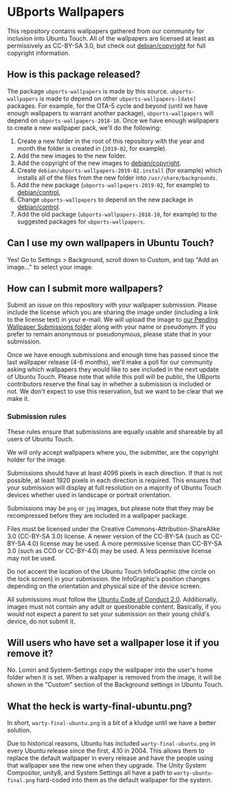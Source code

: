 # UBports Wallpapers

This repository contains wallpapers gathered from our community for inclusion into Ubuntu Touch. All of the wallpapers are licensed at least as permissively as CC-BY-SA 3.0, but check out [debian/copyright](debian/copyright) for full copyright information.

## How is this package released?

The package `ubports-wallpapers` is made by this source. `ubports-wallpapers` is made to depend on other `ubports-wallpapers-[date]` packages. For example, for the OTA-5 cycle and beyond (until we have enough wallpapers to warrant another package), `ubports-wallpapers` will depend on `ubports-wallpapers-2018-10`. Once we have enough wallpapers to create a new wallpaper pack, we'll do the following:

1. Create a new folder in the root of this repository with the year and month the folder is created in (`2019-02`, for example).
1. Add the new images to the new folder.
1. Add the copyright of the new images to [debian/copyright](debian/copyright).
1. Create `debian/ubports-wallpapers-2019-02.install` (for example) which installs all of the files from the new folder into `/usr/share/backgrounds`.
1. Add the new package (`ubports-wallpapers-2019-02`, for example) to [debian/control](debian/control),
1. Change `ubports-wallpapers` to depend on the new package in [debian/control](debian/control).
1. Add the old package (`ubports-wallpapers-2018-10`, for example) to the suggested packages for `ubports-wallpapers`.

## Can I use my own wallpapers in Ubuntu Touch?

Yes! Go to Settings > Background, scroll down to Custom, and tap "Add an image..." to select your image.

## How can I submit more wallpapers?

Submit an issue on this repository with your wallpaper submission. Please include the license which you are sharing the image under (including a link to the license text) in your e-mail. We will upload the image to [our Pending Wallpaper Submissions folder](https://nc.ubports.com/s/oiAHpNGMyryCbXe) along with your name or pseudonym. If you prefer to remain anonymous or pseudonymous, please state that in your submission.

Once we have enough submissions and enough time has passed since the last wallpaper release (4-6 months), we'll make a poll for our community asking which wallpapers they would like to see included in the next update of Ubuntu Touch. Please note that while this poll will be public, the UBports contributors reserve the final say in whether a submission is included or not. We don't expect to use this reservation, but we want to be clear that we make it.

### Submission rules

These rules ensure that submissions are equally usable and shareable by all users of Ubuntu Touch.

We will only accept wallpapers where you, the submitter, are the copyright holder for the image.

Submissions should have at least 4096 pixels in each direction. If that is not possible, at least 1920 pixels in each direction is required. This ensures that your submission will display at full resolution on a majority of Ubuntu Touch devices whether used in landscape or portrait orientation.

Submissions may be `png` or `jpg` images, but please note that they may be recompressed before they are included in a wallpaper package.

Files must be licensed under the Creative Commons-Attribution-ShareAlike 3.0 (CC-BY-SA 3.0) license. A newer version of the CC-BY-SA (such as CC-BY-SA 4.0) license may be used. A more permissive license than CC-BY-SA 3.0 (such as CC0 or CC-BY-4.0) may be used. A less permissive license may not be used.

Do not accent the location of the Ubuntu Touch InfoGraphic (the circle on the lock screen) in your submission. the InfoGraphic's position changes depending on the orientation and physical size of the device screen.

All submissions must follow the [Ubuntu Code of Conduct 2.0](https://www.ubuntu.com/community/code-of-conduct). Additionally, images must not contain any adult or questionable content. Basically, if you would not expect a parent to set your submission on their young child's device, do not submit it.

## Will users who have set a wallpaper lose it if you remove it?

No. Lomiri and System-Settings copy the wallpaper into the user's home folder when it is set. When a wallpaper is removed from the image, it will be shown in the "Custom" section of the Background settings in Ubuntu Touch.

## What the heck is warty-final-ubuntu.png?

In short, `warty-final-ubuntu.png` is a bit of a kludge until we have a better solution.

Due to historical reasons, Ubuntu has included `warty-final-ubuntu.png` in every Ubuntu release since the first, 4.10 in 2004. This allows them to replace the default wallpaper in every release and have the people using that wallpaper see the new one when they upgrade. The Unity System Compositor, unity8, and System Settings all have a path to `warty-ubuntu-final.png` hard-coded into them as the default wallpaper for the system.
